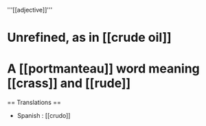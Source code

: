 '''[[adjective]]'''

# Unrefined, as in [[crude oil]]
# A [[portmanteau]] word meaning [[crass]] and [[rude]]

== Translations ==

* Spanish : [[crudo]]